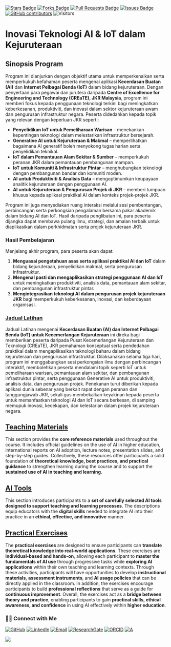 <a href="https://github.com/drshahizan/short-course/stargazers"><img src="https://img.shields.io/github/stars/drshahizan/short-course" alt="Stars Badge"/></a>
<a href="https://github.com/drshahizan/short-course/network/members"><img src="https://img.shields.io/github/forks/drshahizan/short-course" alt="Forks Badge"/></a>
<a href="https://github.com/drshahizan/short-course/pulls"><img src="https://img.shields.io/github/issues-pr/drshahizan/short-course" alt="Pull Requests Badge"/></a>
<a href="https://github.com/drshahizan/short-course"><img src="https://img.shields.io/github/issues/drshahizan/short-course" alt="Issues Badge"/></a>
<a href="https://github.com/drshahizan/short-course/graphs/contributors"><img alt="GitHub contributors" src="https://img.shields.io/github/contributors/drshahizan/short-course?color=2b9348"></a>
![Visitors](https://api.visitorbadge.io/api/visitors?path=https%3A%2F%2Fgithub.com%2Fdrshahizan%2Fshort-course&labelColor=%23d9e3f0&countColor=%23697689&style=flat)


# Inovasi Teknologi AI & IoT dalam Kejuruteraan

## Sinopsis Program

Program ini dianjurkan dengan objektif utama untuk memperkenalkan serta memperkukuh kefahaman peserta mengenai aplikasi **Kecerdasan Buatan (AI)** dan **Internet Pelbagai Benda (IoT)** dalam bidang kejuruteraan. Dengan penyertaan para pegawai dan jurutera daripada **Centre of Excellence for Engineering and Technology (CREaTE), JKR Malaysia**, program ini memberi fokus kepada penggunaan teknologi terkini bagi meningkatkan keberkesanan, produktiviti, dan inovasi dalam sektor kejuruteraan awam dan pengurusan infrastruktur negara. Peserta didedahkan kepada topik yang relevan dengan keperluan JKR seperti:

* **Penyelidikan IoT untuk Pemeliharaan Warisan** – menekankan kepentingan teknologi dalam melestarikan infrastruktur bersejarah.
* **Generative AI untuk Kejuruteraan & Makmal** – memperlihatkan bagaimana AI generatif boleh menyokong tugas harian serta penyelidikan teknikal.
* **IoT dalam Pemantauan Alam Sekitar & Sumber** – memperkukuh peranan JKR dalam pemantauan pembangunan mampan.
* **IoT untuk Komuniti & Infrastruktur Pintar** – menghubungkan teknologi dengan pembangunan bandar dan komuniti moden.
* **AI untuk Produktiviti & Analisis Data** – mengoptimumkan keupayaan analitik kejuruteraan dengan penggunaan AI.
* **AI untuk Kejuruteraan & Pengurusan Projek di JKR** – memberi tumpuan khusus kepada aplikasi praktikal AI dalam konteks projek-projek JKR.

Program ini juga menyediakan ruang interaksi melalui sesi pembentangan, perbincangan serta perkongsian pengalaman bersama pakar akademik dalam bidang AI dan IoT. Hasil daripada penglibatan ini, para peserta dijangka dapat membawa pulang ilmu, strategi, dan amalan terbaik untuk diaplikasikan dalam perkhidmatan serta projek kejuruteraan JKR.

### Hasil Pembelajaran

Menjelang akhir program, para peserta akan dapat:

1. **Menguasai pengetahuan asas serta aplikasi praktikal AI dan IoT** dalam bidang kejuruteraan, penyelidikan makmal, serta pengurusan infrastruktur.
2. **Mengenal pasti dan mengaplikasikan strategi penggunaan AI dan IoT** untuk meningkatkan produktiviti, analisis data, pemantauan alam sekitar, dan pembangunan infrastruktur pintar.
3. **Mengintegrasikan teknologi AI dalam pengurusan projek kejuruteraan JKR** bagi memperkukuh keberkesanan, inovasi, dan keberdayaan organisasi.

### [Jadual Latihan](materials/tentatif.md)

Jadual Latihan mengenai **Kecerdasan Buatan (AI) dan Internet Pelbagai Benda (IoT) untuk Kecemerlangan Kejuruteraan** ini direka bagi memberikan peserta daripada Pusat Kecemerlangan Kejuruteraan dan Teknologi (CREaTE), JKR pemahaman konseptual serta pendedahan praktikal dalam mengaplikasikan teknologi baharu dalam bidang kejuruteraan dan pengurusan infrastruktur. Dilaksanakan selama tiga hari, program ini menggabungkan sesi perkongsian ilmu dengan perbincangan interaktif, membolehkan peserta mendalami topik seperti IoT untuk pemeliharaan warisan, pemantauan alam sekitar, dan pembangunan infrastruktur pintar, serta penggunaan Generative AI untuk produktiviti, analisis data, dan pengurusan projek. Penekanan turut diberikan kepada aplikasi dunia sebenar yang berkait rapat dengan peranan dan tanggungjawab JKR, sekali gus membekalkan keyakinan kepada peserta untuk memanfaatkan teknologi AI dan IoT secara berkesan, di samping memupuk inovasi, kecekapan, dan kelestarian dalam projek kejuruteraan negara.


## [Teaching Materials](materials/teaching.md)

This section provides the **core reference materials** used throughout the course. It includes official guidelines on the use of AI in higher education, international reports on AI adoption, lecture notes, presentation slides, and step-by-step guides. Collectively, these resources offer participants a solid foundation of **theoretical knowledge, best practices, and practical guidance** to strengthen learning during the course and to support the **sustained use of AI in teaching and learning**.

## [AI Tools](materials/ai.md)

This section introduces participants to a **set of carefully selected AI tools designed to support teaching and learning processes**. The descriptions equip educators with the **digital skills** needed to integrate AI into their practice in an **ethical, effective, and innovative** manner.

## [Practical Exercises](materials/latihan.md)

The **practical exercises** are designed to ensure participants can **translate theoretical knowledge into real-world applications**. These exercises are **individual-based and hands-on**, allowing each participant to **master the fundamentals of AI use** through progressive tasks while **exploring AI applications** within their own teaching and learning contexts. Through these activities, participants will have opportunities to develop **instructional materials**, **assessment instruments**, and **AI usage policies** that can be directly applied in the classroom. In addition, the exercises encourage participants to build **professional reflections** that serve as a guide for **continuous improvement**. Overall, the exercises act as a **bridge between theory and practice**, enabling participants to gain **practical skills, ethical awareness, and confidence** in using AI effectively within **higher education**.

### 🙌🏻 Connect with Me
<p align="left">
    <a href="https://github.com/drshahizan" target="_blank"><img alt="GitHub" src="https://img.shields.io/badge/-@drshahizan-181717?style=flat-square&logo=GitHub&logoColor=white"></a>
    <a href="https://www.linkedin.com/in/drshahizan" target="_blank"><img alt="LinkedIn" src="https://img.shields.io/badge/-drshahizan-blue?style=flat-square&logo=Linkedin&logoColor=white&link=https://www.linkedin.com/in/drshahizan/"></a>
    <a href="mailto:shahizan@utm.my" target="_blank"><img alt="Email" src="https://img.shields.io/badge/-shahizan@utm.my-c14438?style=flat-square&logo=Gmail&logoColor=white&link=mailto:shahizan@utm.my.com"></a>
    <a href="https://www.researchgate.net/profile/Mohd-Othman-28" target="_blank"><img alt="ResearchGate" src="https://img.shields.io/badge/-ResearchGate-00CCBB?style=flat-square&logo=ResearchGate&logoColor=white"></a>
    <a href="https://orcid.org/0000-0003-4261-1873" target="_blank"><img alt="ORCID" src="https://img.shields.io/badge/-ORCID-A6CE39?style=flat-square&logo=ORCID&logoColor=white"></a> 
 <a href="https://visitorbadge.io/status?path=https%3A%2F%2Fgithub.com%2Fdrshahizan" target="_blank"><img alt="A" src="https://api.visitorbadge.io/api/visitors?path=https%3A%2F%2Fgithub.com%2Fdrshahizan&labelColor=%23697689&countColor=%23555555&style=plastic"></a>
 
![](https://hit.yhype.me/github/profile?user_id=81284918)
</p>


